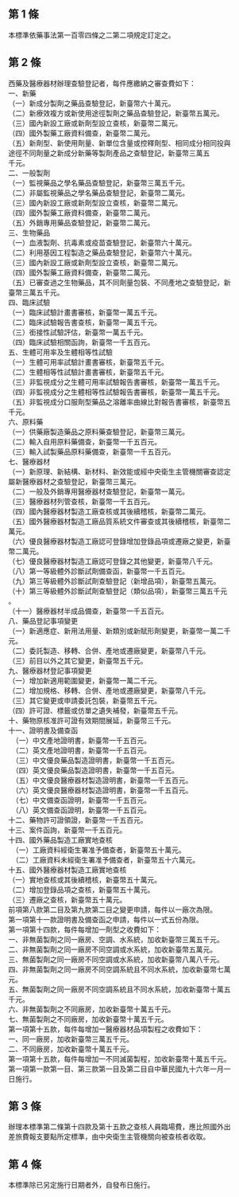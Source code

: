 第 1 條
-------
本標準依藥事法第一百零四條之二第二項規定訂定之。

第 2 條
-------
西藥及醫療器材辦理查驗登記者，每件應繳納之審查費如下：  
一、新藥  
（一）新成分製劑之藥品查驗登記，新臺幣六十萬元。  
（二）新療效複方或新使用途徑製劑之藥品查驗登記，新臺幣五萬元。  
（三）國內新設工廠或新劑型設立查核，新臺幣二萬元。  
（四）國外製藥工廠資料備查，新臺幣二萬元。  
（五）新劑型、新使用劑量、新單位含量或控釋劑型、相同成分相同投與  
      途徑不同劑量之新成分新藥等製劑產品之查驗登記，新臺幣三萬五  
      千元。  
二、一般製劑  
（一）監視藥品之學名藥品查驗登記，新臺幣三萬五千元。  
（二）非屬監視藥品之學名藥品查驗登記，新臺幣二萬元。  
（三）國內新設工廠或新劑型設立查核，新臺幣二萬元。  
（四）國外製藥工廠資料備查，新臺幣二萬元。  
（五）外銷專用藥品查驗登記，新臺幣二萬元。  
三、生物藥品  
（一）血液製劑、抗毒素或疫苗查驗登記，新臺幣六十萬元。  
（二）利用基因工程製造之藥品查驗登記，新臺幣六十萬元。  
（三）國內新設工廠或新劑型設立查核，新臺幣二萬元。  
（四）國外製藥工廠資料備查，新臺幣二萬元。  
（五）已審查過之生物藥品，其不同劑量包裝、不同產地之查驗登記，新  
      臺幣三萬五千元。  
四、臨床試驗  
（一）臨床試驗計畫書審核，新臺幣一萬五千元。  
（二）臨床試驗報告書查核，新臺幣一萬五千元。  
（三）銜接性試驗評估，新臺幣一萬五千元。  
（四）臨床試驗相關函詢，新臺幣一千五百元。  
五、生體可用率及生體相等性試驗  
（一）生體可用率試驗計畫書審核，新臺幣五千元。  
（二）生體相等性試驗計畫書審核，新臺幣五千元。  
（三）非監視成分之生體可用率試驗報告書審核，新臺幣一萬五千元。  
（四）非監視成分之生體相等性試驗報告書審核，新臺幣一萬五千元。  
（五）非監視成分口服劑型藥品之溶離率曲線比對報告書審核，新臺幣五  
      千元。  
六、原料藥  
（一）供藥廠製造藥品之原料藥查驗登記，新臺幣三萬元。  
（二）輸入自用原料藥備查，新臺幣一千五百元。  
（三）輸入試製藥品原料藥備查，新臺幣一千五百元。  
七、醫療器材  
（一）新原理、新結構、新材料、新效能或經中央衛生主管機關審查認定  
      屬新醫療器材之查驗登記，新臺幣三萬元。  
（二）一般及外銷專用醫療器材查驗登記，新臺幣一萬元。  
（三）醫療器材列管查核，新臺幣一千五百元。  
（四）國內醫療器材製造工廠查核或其後續稽核，新臺幣二萬元。  
（五）國外醫療器材製造工廠品質系統文件審查或其後續稽核，新臺幣二  
      萬元。  
（六）優良醫療器材製造工廠認可登錄增加登錄品項或遷廠之變更，新臺  
      幣二萬元。  
（七）優良醫療器材製造工廠認可登錄之其他變更，新臺幣八千元。  
（八）第一等級體外診斷試劑備查函，新臺幣一千五百元。  
（九）第三等級體外診斷試劑查驗登記（新增品項），新臺幣五萬元。  
（十）第三等級體外診斷試劑查驗登記（類似品項），新臺幣三萬五千元  
      。  
（十一）醫療器材半成品備查，新臺幣一千五百元。  
八、藥品登記事項變更  
（一）新適應症、新用法用量、新類別或新賦形劑變更，新臺幣一萬二千  
      元。  
（二）委託製造、移轉、合併、產地或遷廠變更，新臺幣八千元。  
（三）前目以外之其它變更，新臺幣五千元。  
九、醫療器材登記事項變更  
（一）增加新適用範圍變更，新臺幣一萬二千元。  
（二）增加規格、移轉、合併、產地或遷廠變更，新臺幣八千元。  
（三）其它變更或申請委託包裝，新臺幣五千元。  
（四）許可證、標籤或仿單之遺失補發，新臺幣五千元。  
十、藥物原核准許可證有效期間展延，新臺幣三千元。  
十一、證明書及備查函  
　（一）中文產地證明書，新臺幣一千五百元。  
　（二）英文產地證明書，新臺幣一千五百元。  
　（三）中文優良藥品製造證明書，新臺幣一千五百元。  
　（四）英文優良藥品製造證明書，新臺幣一千五百元。  
　（五）中文優良醫療器材製造證明書，新臺幣一千五百元。  
　（六）英文優良醫療器材製造證明書，新臺幣一千五百元。  
　（七）中文備查函證明，新臺幣一千五百元。  
　（八）英文備查函證明，新臺幣一千五百元。  
十二、藥物許可證領證，新臺幣一千五百元。  
十三、案件函詢，新臺幣一千五百元。  
十四、國外藥品製造工廠實地查核  
　（一）工廠資料經衛生署准予備查者，新臺幣五十萬元。  
　（二）工廠資料未經衛生署准予備查者，新臺幣五十六萬元。  
十五、國外醫療器材製造工廠實地查核  
  （一）實地查核或其後續稽核，新臺幣五十萬元。  
  （二）增加登錄品項之查核，新臺幣五十萬元。  
  （三）遷廠之查核，新臺幣五十萬元。  
前項第八款第二目及第九款第二目之變更申請，每件以一廠次為限。  
第一項第十一款證明書及備查函之申請，每件以一式五份為限。  
第一項第十四款，每件每增加一劑型之收費如下：  
一、非無菌製劑之同一廠房、空調、水系統，加收新臺幣三萬五千元。  
二、非無菌製劑之同一廠房不同空調或水系統，加收新臺幣五萬元。  
三、無菌製劑之同一廠房不同空調或水系統，加收新臺幣八萬八千元。  
四、非無菌製劑之同一廠房不同空調系統且不同水系統，加收新臺幣七萬  
    元。  
五、無菌製劑之同一廠房不同空調系統且不同水系統，加收新臺幣十萬五  
    千元。  
六、非無菌製劑之不同廠房，加收新臺幣十萬五千元。  
七、無菌製劑之不同廠房，加收新臺幣十萬五千元。  
第一項第十五款，每件每增加一醫療器材品項製程之收費如下：  
一、同一廠房，加收新臺幣三萬五千元。  
二、不同廠房，加收新臺幣十萬五千元。  
第一項第十五款，每件每增加一不同滅菌製程，加收新臺幣十萬五千元。  
第一項第一款第一目、第三款第一目及第二目自中華民國九十六年一月一  
日施行。

第 3 條
-------
辦理本標準第二條第十四款及第十五款之查核人員臨場費，應比照國外出  
差旅費報支要點所定標準，由中央衛生主管機關向被查核者收取。

第 4 條
-------
本標準除已另定施行日期者外，自發布日施行。

